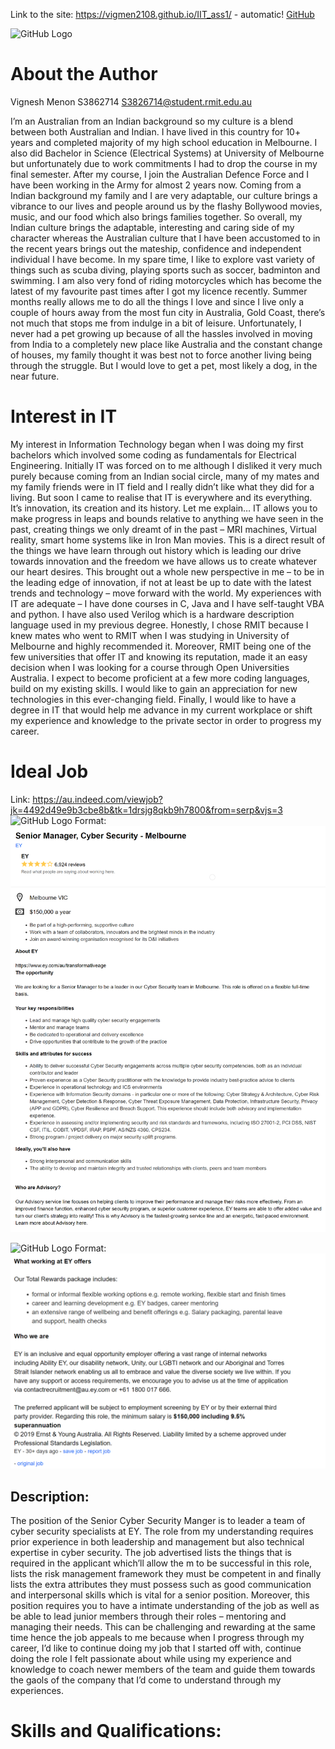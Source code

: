 Link to the site: https://vigmen2108.github.io/IIT_ass1/ - automatic!
[GitHub](https://vigmen2108.github.io/IIT_ass1/)

![GitHub Logo](/images/DP.jpg)


# About the Author
Vignesh Menon
S3862714
S3826714@student.rmit.edu.au

I’m an Australian from an Indian background so my culture is a blend between both Australian and Indian. I have lived in this country for 10+ years and completed majority of my high school education in Melbourne. I also did Bachelor in Science (Electrical Systems) at University of Melbourne but unfortunately due to work commitments I had to drop the course in my final semester. After my course, I join the Australian Defence Force and I have been working in the Army for almost 2 years now.
Coming from a Indian background my family and I are very adaptable, our culture brings a vibrance to our lives and people around us by the flashy Bollywood movies, music, and our food which also brings families together. So overall, my Indian culture brings the adaptable, interesting and caring side of my character whereas the Australian culture that I have been accustomed to in the recent years brings out the mateship, confidence and independent individual I have become.
In my spare time, I like to explore vast variety of things such as scuba diving, playing sports such as soccer, badminton and swimming. I am also very fond of riding motorcycles which has become the latest of my favourite past times after I got my licence recently. Summer months really allows me to do all the things I love and since I live only a couple of hours away from the most fun city in Australia, Gold Coast, there’s  not much that stops me from indulge in a bit of leisure. Unfortunately, I never had a pet growing up because of all the hassles involved in moving from India to a completely new place like Australia and the constant change of houses, my family thought it was best not to force another living being through the struggle. But I would love to get a pet, most likely a dog, in the near future.

# Interest in IT
My interest in Information Technology began when I was doing my first bachelors which involved some coding as fundamentals for Electrical Engineering. Initially IT was forced on to me although I disliked it very much purely because coming from an Indian social circle, many of my mates and my family friends were in IT field and I really didn’t like what they did for a living. But soon I came to realise that IT is everywhere and its everything. It’s innovation, its creation and its history. Let me explain… IT allows you to make progress in leaps and bounds relative to anything we have seen in the past, creating things we only dreamt of in the past – MRI machines, Virtual reality, smart home systems like in Iron Man movies. This is a direct result of the things we have learn through out history which is leading our drive towards innovation and the freedom we have allows us to create whatever our heart desires. This brought out a whole new perspective in me – to be in the leading edge of innovation, if not at least be up to date with the latest trends and technology – move forward with the world. My experiences with IT are adequate – I have done courses in C, Java and I have self-taught VBA and python. I have also used Verilog which is a hardware description language used in my previous degree.
Honestly, I chose RMIT because I knew mates who went to RMIT when I was studying in University of Melbourne and highly recommended it. Moreover, RMIT being one of the few universities that offer IT and knowing its reputation, made it an easy decision when I was looking for a course through Open Universities Australia.
I expect to become proficient at a few more coding languages, build on my existing skills. I would like to gain an appreciation for new technologies in this ever-changing field. Finally, I would like to have a degree in IT that would help me advance in my current workplace or shift my experience and knowledge to the private sector in order to progress my career.

# Ideal Job
Link: https://au.indeed.com/viewjob?jk=4492d49e9b3cbe8b&tk=1drsjg8qkb9h7800&from=serp&vjs=3
![GitHub Logo](/images/Job1.png)
Format: ![Alt Text](Job1.png) 

![GitHub Logo](/images/Job2.png)
Format: ![Alt Text](Job2.png) 
 
## Description:
The position of the Senior Cyber Security Manger is to leader a team of cyber security specialists at EY. The role from my understanding requires prior experience in both leadership and management but also technical expertise in cyber security. The job advertised lists the things that is required in the applicant which’ll allow the m to be successful in this role, lists the risk management framework they must be competent in and finally lists the extra attributes they must possess such as good communication and interpersonal skills which is vital for a senior position. Moreover, this position requires you to have a intimate understanding of the job as well as be able to lead junior members through their roles – mentoring and managing their needs. This can be challenging and rewarding at the same time hence the job appeals to me because when I progress through my career, I’d like to continue doing my job that I started off with, continue doing the role I felt passionate about while using my experience and knowledge to coach newer members of the team and guide them towards the gaols of the company that I’d come to understand through my experiences.

# Skills and Qualifications:

